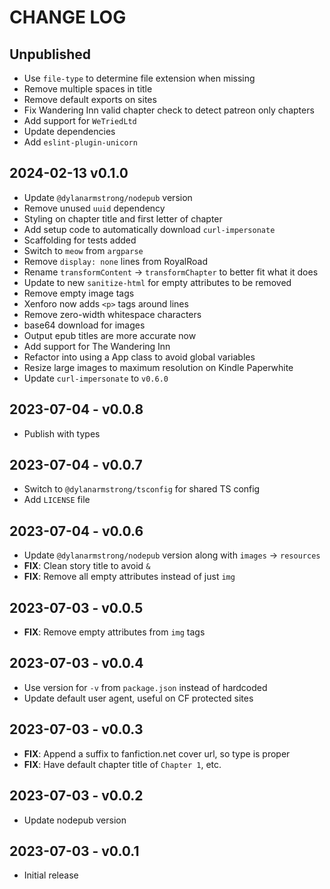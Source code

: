 # CHANGE LOG
## Unpublished
- Use `file-type` to determine file extension when missing
- Remove multiple spaces in title
- Remove default exports on sites
- Fix Wandering Inn valid chapter check to detect patreon only chapters
- Add support for `WeTriedLtd`
- Update dependencies
- Add `eslint-plugin-unicorn`

## 2024-02-13 v0.1.0
- Update `@dylanarmstrong/nodepub` version
- Remove unused `uuid` dependency
- Styling on chapter title and first letter of chapter
- Add setup code to automatically download `curl-impersonate`
- Scaffolding for tests added
- Switch to `meow` from `argparse`
- Remove `display: none` lines from RoyalRoad
- Rename `transformContent` -> `transformChapter` to better fit what it does
- Update to new `sanitize-html` for empty attributes to be removed
- Remove empty image tags
- Xenforo now adds `<p>` tags around lines
- Remove zero-width whitespace characters
- base64 download for images
- Output epub titles are more accurate now
- Add support for The Wandering Inn
- Refactor into using a App class to avoid global variables
- Resize large images to maximum resolution on Kindle Paperwhite
- Update `curl-impersonate` to `v0.6.0`

## 2023-07-04 - v0.0.8
- Publish with types

## 2023-07-04 - v0.0.7
- Switch to `@dylanarmstrong/tsconfig` for shared TS config
- Add `LICENSE` file

## 2023-07-04 - v0.0.6
- Update `@dylanarmstrong/nodepub` version along with `images` -> `resources`
- **FIX**: Clean story title to avoid `&`
- **FIX**: Remove all empty attributes instead of just `img`

## 2023-07-03 - v0.0.5
- **FIX**: Remove empty attributes from `img` tags

## 2023-07-03 - v0.0.4
- Use version for `-v` from `package.json` instead of hardcoded
- Update default user agent, useful on CF protected sites

## 2023-07-03 - v0.0.3
- **FIX**: Append a suffix to fanfiction.net cover url, so type is proper
- **FIX**: Have default chapter title of `Chapter 1`, etc.

## 2023-07-03 - v0.0.2
- Update nodepub version

## 2023-07-03 - v0.0.1
- Initial release
